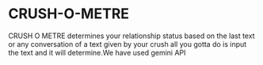 # CRUSH-O-METRE
CRUSH O METRE determines your relationship status based on the last text or any conversation of a text given by your crush all you gotta do is input the text and it will determine.We have used gemini API
